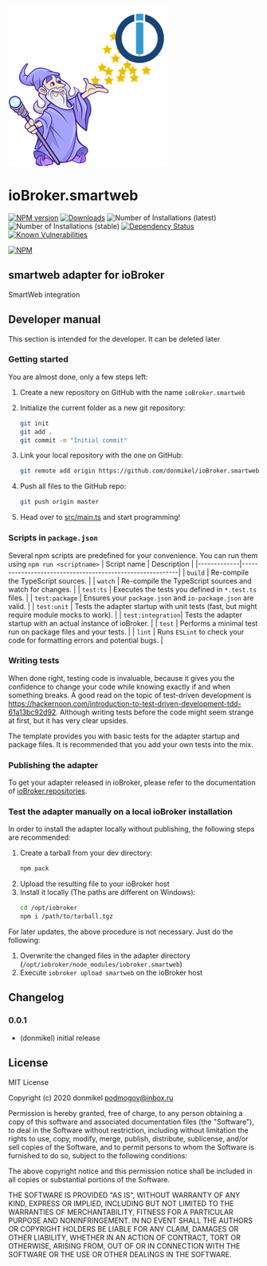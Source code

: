 ![Logo](admin/smartweb.png)

# ioBroker.smartweb

[![NPM version](http://img.shields.io/npm/v/iobroker.smartweb.svg)](https://www.npmjs.com/package/iobroker.smartweb)
[![Downloads](https://img.shields.io/npm/dm/iobroker.smartweb.svg)](https://www.npmjs.com/package/iobroker.smartweb)
![Number of Installations (latest)](http://iobroker.live/badges/smartweb-installed.svg)
![Number of Installations (stable)](http://iobroker.live/badges/smartweb-stable.svg)
[![Dependency Status](https://img.shields.io/david/donmikel/iobroker.smartweb.svg)](https://david-dm.org/donmikel/iobroker.smartweb)
[![Known Vulnerabilities](https://snyk.io/test/github/donmikel/ioBroker.smartweb/badge.svg)](https://snyk.io/test/github/donmikel/ioBroker.smartweb)

[![NPM](https://nodei.co/npm/iobroker.smartweb.png?downloads=true)](https://nodei.co/npm/iobroker.smartweb/)

## smartweb adapter for ioBroker

SmartWeb integration

## Developer manual

This section is intended for the developer. It can be deleted later

### Getting started

You are almost done, only a few steps left:

1. Create a new repository on GitHub with the name `ioBroker.smartweb`
1. Initialize the current folder as a new git repository:
    ```bash
    git init
    git add .
    git commit -m "Initial commit"
    ```
1. Link your local repository with the one on GitHub:

    ```bash
    git remote add origin https://github.com/donmikel/ioBroker.smartweb
    ```

1. Push all files to the GitHub repo:
    ```bash
    git push origin master
    ```
1. Head over to [src/main.ts](src/main.ts) and start programming!

### Scripts in `package.json`

Several npm scripts are predefined for your convenience. You can run them using `npm run <scriptname>`
| Script name | Description |
|-------------|----------------------------------------------------------|
| `build` | Re-compile the TypeScript sources. |
| `watch` | Re-compile the TypeScript sources and watch for changes. |
| `test:ts` | Executes the tests you defined in `*.test.ts` files. |
| `test:package` | Ensures your `package.json` and `io-package.json` are valid. |
| `test:unit` | Tests the adapter startup with unit tests (fast, but might require module mocks to work). |
| `test:integration`| Tests the adapter startup with an actual instance of ioBroker. |
| `test` | Performs a minimal test run on package files and your tests. |
| `lint` | Runs `ESLint` to check your code for formatting errors and potential bugs. |

### Writing tests

When done right, testing code is invaluable, because it gives you the
confidence to change your code while knowing exactly if and when
something breaks. A good read on the topic of test-driven development
is https://hackernoon.com/introduction-to-test-driven-development-tdd-61a13bc92d92.
Although writing tests before the code might seem strange at first, but it has very
clear upsides.

The template provides you with basic tests for the adapter startup and package files.
It is recommended that you add your own tests into the mix.

### Publishing the adapter

To get your adapter released in ioBroker, please refer to the documentation
of [ioBroker.repositories](https://github.com/ioBroker/ioBroker.repositories#requirements-for-adapter-to-get-added-to-the-latest-repository).

### Test the adapter manually on a local ioBroker installation

In order to install the adapter locally without publishing, the following steps are recommended:

1. Create a tarball from your dev directory:
    ```bash
    npm pack
    ```
1. Upload the resulting file to your ioBroker host
1. Install it locally (The paths are different on Windows):
    ```bash
    cd /opt/iobroker
    npm i /path/to/tarball.tgz
    ```

For later updates, the above procedure is not necessary. Just do the following:

1. Overwrite the changed files in the adapter directory (`/opt/iobroker/node_modules/iobroker.smartweb`)
1. Execute `iobroker upload smartweb` on the ioBroker host

## Changelog

### 0.0.1

-   (donmikel) initial release

## License

MIT License

Copyright (c) 2020 donmikel <podmogov@inbox.ru>

Permission is hereby granted, free of charge, to any person obtaining a copy
of this software and associated documentation files (the "Software"), to deal
in the Software without restriction, including without limitation the rights
to use, copy, modify, merge, publish, distribute, sublicense, and/or sell
copies of the Software, and to permit persons to whom the Software is
furnished to do so, subject to the following conditions:

The above copyright notice and this permission notice shall be included in all
copies or substantial portions of the Software.

THE SOFTWARE IS PROVIDED "AS IS", WITHOUT WARRANTY OF ANY KIND, EXPRESS OR
IMPLIED, INCLUDING BUT NOT LIMITED TO THE WARRANTIES OF MERCHANTABILITY,
FITNESS FOR A PARTICULAR PURPOSE AND NONINFRINGEMENT. IN NO EVENT SHALL THE
AUTHORS OR COPYRIGHT HOLDERS BE LIABLE FOR ANY CLAIM, DAMAGES OR OTHER
LIABILITY, WHETHER IN AN ACTION OF CONTRACT, TORT OR OTHERWISE, ARISING FROM,
OUT OF OR IN CONNECTION WITH THE SOFTWARE OR THE USE OR OTHER DEALINGS IN THE
SOFTWARE.
